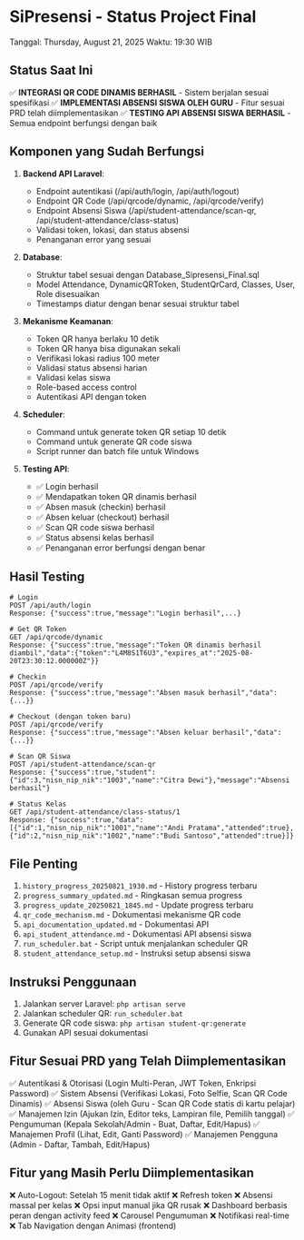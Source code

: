 # SiPresensi - Status Project Final
Tanggal: Thursday, August 21, 2025
Waktu: 19:30 WIB

## Status Saat Ini
✅ **INTEGRASI QR CODE DINAMIS BERHASIL** - Sistem berjalan sesuai spesifikasi
✅ **IMPLEMENTASI ABSENSI SISWA OLEH GURU** - Fitur sesuai PRD telah diimplementasikan
✅ **TESTING API ABSENSI SISWA BERHASIL** - Semua endpoint berfungsi dengan baik

## Komponen yang Sudah Berfungsi
1. **Backend API Laravel**:
   - Endpoint autentikasi (/api/auth/login, /api/auth/logout)
   - Endpoint QR Code (/api/qrcode/dynamic, /api/qrcode/verify)
   - Endpoint Absensi Siswa (/api/student-attendance/scan-qr, /api/student-attendance/class-status)
   - Validasi token, lokasi, dan status absensi
   - Penanganan error yang sesuai

2. **Database**:
   - Struktur tabel sesuai dengan Database_Sipresensi_Final.sql
   - Model Attendance, DynamicQRToken, StudentQrCard, Classes, User, Role disesuaikan
   - Timestamps diatur dengan benar sesuai struktur tabel

3. **Mekanisme Keamanan**:
   - Token QR hanya berlaku 10 detik
   - Token QR hanya bisa digunakan sekali
   - Verifikasi lokasi radius 100 meter
   - Validasi status absensi harian
   - Validasi kelas siswa
   - Role-based access control
   - Autentikasi API dengan token

4. **Scheduler**:
   - Command untuk generate token QR setiap 10 detik
   - Command untuk generate QR code siswa
   - Script runner dan batch file untuk Windows

5. **Testing API**:
   - ✅ Login berhasil
   - ✅ Mendapatkan token QR dinamis berhasil
   - ✅ Absen masuk (checkin) berhasil
   - ✅ Absen keluar (checkout) berhasil
   - ✅ Scan QR code siswa berhasil
   - ✅ Status absensi kelas berhasil
   - ✅ Penanganan error berfungsi dengan benar

## Hasil Testing
```
# Login
POST /api/auth/login
Response: {"success":true,"message":"Login berhasil",...}

# Get QR Token
GET /api/qrcode/dynamic
Response: {"success":true,"message":"Token QR dinamis berhasil diambil","data":{"token":"L4M8S1T6U3","expires_at":"2025-08-20T23:30:12.000000Z"}}

# Checkin
POST /api/qrcode/verify
Response: {"success":true,"message":"Absen masuk berhasil","data":{...}}

# Checkout (dengan token baru)
POST /api/qrcode/verify
Response: {"success":true,"message":"Absen keluar berhasil","data":{...}}

# Scan QR Siswa
POST /api/student-attendance/scan-qr
Response: {"success":true,"student":{"id":3,"nisn_nip_nik":"1003","name":"Citra Dewi"},"message":"Absensi berhasil"}

# Status Kelas
GET /api/student-attendance/class-status/1
Response: {"success":true,"data":[{"id":1,"nisn_nip_nik":"1001","name":"Andi Pratama","attended":true},{"id":2,"nisn_nip_nik":"1002","name":"Budi Santoso","attended":true}]}
```

## File Penting
1. `history_progress_20250821_1930.md` - History progress terbaru
2. `progress_summary_updated.md` - Ringkasan semua progress
3. `progress_update_20250821_1845.md` - Update progress terbaru
4. `qr_code_mechanism.md` - Dokumentasi mekanisme QR code
5. `api_documentation_updated.md` - Dokumentasi API
6. `api_student_attendance.md` - Dokumentasi API absensi siswa
7. `run_scheduler.bat` - Script untuk menjalankan scheduler QR
8. `student_attendance_setup.md` - Instruksi setup absensi siswa

## Instruksi Penggunaan
1. Jalankan server Laravel: `php artisan serve`
2. Jalankan scheduler QR: `run_scheduler.bat`
3. Generate QR code siswa: `php artisan student-qr:generate`
4. Gunakan API sesuai dokumentasi

## Fitur Sesuai PRD yang Telah Diimplementasikan
✅ Autentikasi & Otorisasi (Login Multi-Peran, JWT Token, Enkripsi Password)
✅ Sistem Absensi (Verifikasi Lokasi, Foto Selfie, Scan QR Code Dinamis)
✅ Absensi Siswa (oleh Guru - Scan QR Code statis di kartu pelajar)
✅ Manajemen Izin (Ajukan Izin, Editor teks, Lampiran file, Pemilih tanggal)
✅ Pengumuman (Kepala Sekolah/Admin - Buat, Daftar, Edit/Hapus)
✅ Manajemen Profil (Lihat, Edit, Ganti Password)
✅ Manajemen Pengguna (Admin - Daftar, Tambah, Edit/Hapus)

## Fitur yang Masih Perlu Diimplementasikan
❌ Auto-Logout: Setelah 15 menit tidak aktif
❌ Refresh token
❌ Absensi massal per kelas
❌ Opsi input manual jika QR rusak
❌ Dashboard berbasis peran dengan activity feed
❌ Carousel Pengumuman
❌ Notifikasi real-time
❌ Tab Navigation dengan Animasi (frontend)